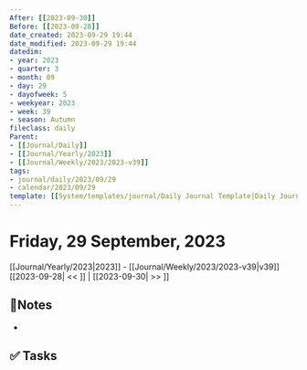 ```yaml
---
After: [[2023-09-30]]
Before: [[2023-09-28]]
date_created: 2023-09-29 19:44
date_modified: 2023-09-29 19:44
datedim:
- year: 2023
- quarter: 3
- month: 09
- day: 29
- dayofweek: 5
- weekyear: 2023
- week: 39
- season: Autumn
fileclass: daily
Parent: 
- [[Journal/Daily]]
- [[Journal/Yearly/2023]]
- [[Journal/Weekly/2023/2023-v39]]
tags:
- journal/daily/2023/09/29
- calendar/2023/09/29
template: [[System/templates/journal/Daily Journal Template|Daily Journal Template]]
---
```


# Friday, 29 September, 2023

<i data-timeline="272"></i>
[[Journal/Yearly/2023|2023]] - [[Journal/Weekly/2023/2023-v39|v39]]
[[2023-09-28| << ]] | [[2023-09-30| >> ]] 

## 📝Notes
- 

## ✅ Tasks